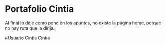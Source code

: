 # Portafolio Cintia
Al final lo deje como pone en los apuntes, no existe la página home, porque no hay ruta que la dirija.

#Usuario
Cintia
Cintia

